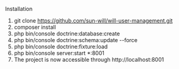 Installation

1) git clone https://github.com/sun-will/will-user-management.git
2) composer install
3) php bin/console doctrine:database:create
4) php bin/console doctrine:schema:update --force
5) php bin/console doctrine:fixture:load
6) php bin/console server:start *:8001
7) The project is now accessible through http://localhost:8001
